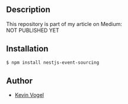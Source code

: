 ## Description

This repository is part of my article on Medium:  
NOT PUBLISHED YET

## Installation

```bash
$ npm install nestjs-event-sourcing
```

## Author

- [Kevin Vogel](https://medium.com/@hellokevinvogel)
